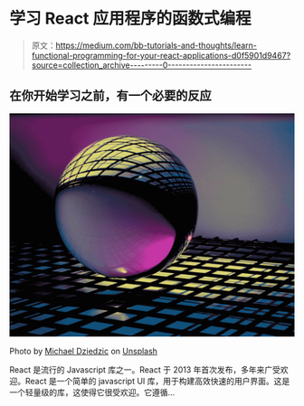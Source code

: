 # 学习 React 应用程序的函数式编程

> 原文：<https://medium.com/bb-tutorials-and-thoughts/learn-functional-programming-for-your-react-applications-d0f5901d9467?source=collection_archive---------0----------------------->

## 在你开始学习之前，有一个必要的反应

![](img/f0e6ad3d2d3b72f1f5cda94cac5d7c75.png)

Photo by [Michael Dziedzic](https://unsplash.com/@lazycreekimages?utm_source=medium&utm_medium=referral) on [Unsplash](https://unsplash.com?utm_source=medium&utm_medium=referral)

React 是流行的 Javascript 库之一。React 于 2013 年首次发布，多年来广受欢迎。React 是一个简单的 javascript UI 库，用于构建高效快速的用户界面。这是一个轻量级的库，这使得它很受欢迎。它遵循…